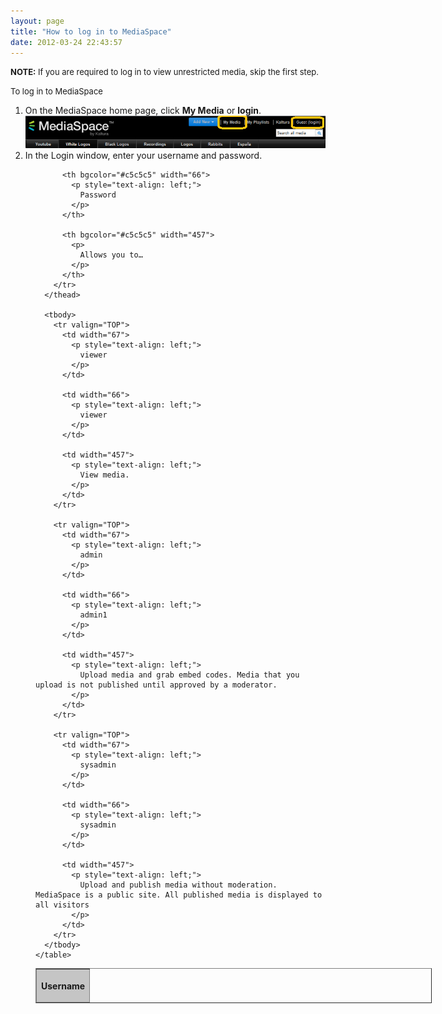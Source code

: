 ```yaml
---
layout: page
title: "How to log in to MediaSpace"
date: 2012-03-24 22:43:57
---
```


<p class="note mce-note-graphic">
  <span style="font-size: small;"><strong>NOTE:</strong> If you are required to log in to view unrestricted media, skip the first step.</span>
</p>

<p class="note mce-procedure">
  <span style="font-size: small;">To log in to MediaSpace</span>
</p>

1.  On the MediaSpace home page, click **My Media** or **login**.  
    <img src="../../assets/411.img">
2.  In the Login window, enter your username and password.

<dl>
  <dd>
    <table style="width: 634px;" dir="LTR" border="1" cellspacing="0" cellpadding="7">
      <colgroup><col width="67"> <col width="66"> <col width="457"> </colgroup><thead>
        <tr valign="TOP">
          <th bgcolor="#c5c5c5" width="67">
            <p>
              Username
            </p>
          </th>
          
          <th bgcolor="#c5c5c5" width="66">
            <p style="text-align: left;">
              Password
            </p>
          </th>
          
          <th bgcolor="#c5c5c5" width="457">
            <p>
              Allows you to…
            </p>
          </th>
        </tr>
      </thead>
      
      <tbody>
        <tr valign="TOP">
          <td width="67">
            <p style="text-align: left;">
              viewer
            </p>
          </td>
          
          <td width="66">
            <p style="text-align: left;">
              viewer
            </p>
          </td>
          
          <td width="457">
            <p style="text-align: left;">
              View media.
            </p>
          </td>
        </tr>
        
        <tr valign="TOP">
          <td width="67">
            <p style="text-align: left;">
              admin
            </p>
          </td>
          
          <td width="66">
            <p style="text-align: left;">
              admin1
            </p>
          </td>
          
          <td width="457">
            <p style="text-align: left;">
              Upload media and grab embed codes. Media that you upload is not published until approved by a moderator.
            </p>
          </td>
        </tr>
        
        <tr valign="TOP">
          <td width="67">
            <p style="text-align: left;">
              sysadmin
            </p>
          </td>
          
          <td width="66">
            <p style="text-align: left;">
              sysadmin
            </p>
          </td>
          
          <td width="457">
            <p style="text-align: left;">
              Upload and publish media without moderation. MediaSpace is a public site. All published media is displayed to all visitors
            </p>
          </td>
        </tr>
      </tbody>
    </table>
  </dd>
</dl>
